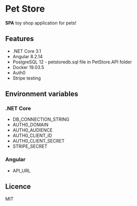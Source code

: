 # Pet Store

**SPA** toy shop application for pets!

## Features
- .NET Core 3.1
- Angular  8.2.14
- PostgreSQL 12 - petstoredb.sql file in PetStore.API folder
- Docker 19.03.5
- Auth0
- Stripe testing 

## Environment variables

### .NET Core
- DB_CONNECTION_STRING
- AUTH0_DOMAIN
- AUTH0_AUDIENCE
- AUTH0_CLIENT_ID
- AUTH0_CLIENT_SECRET
- STRIPE_SECRET

### Angular
- API_URL

## Licence
MIT
